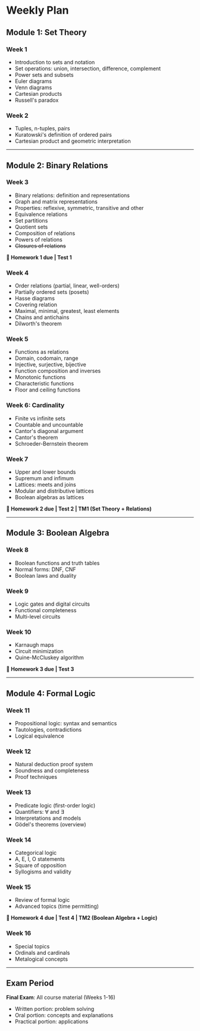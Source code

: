 # Weekly Plan

## Module 1: Set Theory

### Week 1

- Introduction to sets and notation
- Set operations: union, intersection, difference, complement
- Power sets and subsets
- Euler diagrams
- Venn diagrams
- Cartesian products
- Russell's paradox

### Week 2

- Tuples, n-tuples, pairs
- Kuratowski's definition of ordered pairs
- Cartesian product and geometric interpretation

---

## Module 2: Binary Relations

### Week 3

- Binary relations: definition and representations
- Graph and matrix representations
- Properties: reflexive, symmetric, transitive and other
- Equivalence relations
- Set partitions
- Quotient sets
- Composition of relations
- Powers of relations
- ~~Closures of relations~~

**📌 Homework 1 due | Test 1**

### Week 4

- Order relations (partial, linear, well-orders)
- Partially ordered sets (posets)
- Hasse diagrams
- Covering relation
- Maximal, minimal, greatest, least elements
- Chains and antichains
- Dilworth's theorem

### Week 5

- Functions as relations
- Domain, codomain, range
- Injective, surjective, bijective
- Function composition and inverses
- Monotonic functions
- Characteristic functions
- Floor and ceiling functions

### Week 6: Cardinality

- Finite vs infinite sets
- Countable and uncountable
- Cantor's diagonal argument
- Cantor's theorem
- Schroeder-Bernstein theorem

### Week 7

- Upper and lower bounds
- Supremum and infimum
- Lattices: meets and joins
- Modular and distributive lattices
- Boolean algebras as lattices

**📌 Homework 2 due | Test 2 | TM1 (Set Theory + Relations)**

---

## Module 3: Boolean Algebra

### Week 8

- Boolean functions and truth tables
- Normal forms: DNF, CNF
- Boolean laws and duality

### Week 9

- Logic gates and digital circuits
- Functional completeness
- Multi-level circuits

### Week 10

- Karnaugh maps
- Circuit minimization
- Quine-McCluskey algorithm

**📌 Homework 3 due | Test 3**

---

## Module 4: Formal Logic

### Week 11

- Propositional logic: syntax and semantics
- Tautologies, contradictions
- Logical equivalence

### Week 12

- Natural deduction proof system
- Soundness and completeness
- Proof techniques

### Week 13

- Predicate logic (first-order logic)
- Quantifiers: ∀ and ∃
- Interpretations and models
- Gödel's theorems (overview)

### Week 14

- Categorical logic
- A, E, I, O statements
- Square of opposition
- Syllogisms and validity

### Week 15

- Review of formal logic
- Advanced topics (time permitting)

**📌 Homework 4 due | Test 4 | TM2 (Boolean Algebra + Logic)**

### Week 16

- Special topics
- Ordinals and cardinals
- Metalogical concepts

---

## Exam Period

**Final Exam**: All course material (Weeks 1-16)

- Written portion: problem solving
- Oral portion: concepts and explanations
- Practical portion: applications

